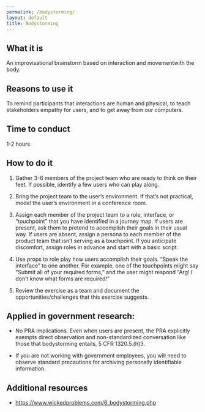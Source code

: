 ```yaml
---
permalink: /bodystorming/
layout: default
title: Bodystorming
---
```


## What it is

An improvisational brainstorm based on interaction and movementwith the body. 

## Reasons to use it

To remind participants that interactions are human and physical, to teach stakeholders empathy for users, and to get away from our computers.

## Time to conduct

1-2 hours

## How to do it

1. Gather 3-6 members of the project team who are ready to think on their feet. If possible, identify a few users who can play along. 

2. Bring the project team to the user’s environment. If that’s not practical, model the user’s environment in a conference room. 

3. Assign each member of the project team to a role, interface, or “touchpoint” that you have identified in a journey map. If users are present, ask them to pretend to accomplish their goals in their usual way. If users are absent, assign a persona to each member of the product team that isn’t serving as a touchpoint. If you anticipate discomfort, assign roles in advance and start with a basic script.

4. Use props to role play how users accomplish their goals. “Speak the interface” to one another. For example, one of the touchpoints might say “Submit all of your required forms,” and the user might respond “Arg! I don’t know what forms are required!” 

5. Review the exercise as a team and document the opportunities/challenges that this exercise suggests.


## Applied in government research:

- No PRA implications. Even when users are present, the PRA explicitly exempts direct observation and non-standardized conversation like those that bodystorming entails, 5 CFR 1320.5.(h)3. 

- If you are not working with government employees, you will need to observe standard precautions for archiving personally identifiable information.

## Additional resources

- https://www.wickedproblems.com/6_bodystorming.php
